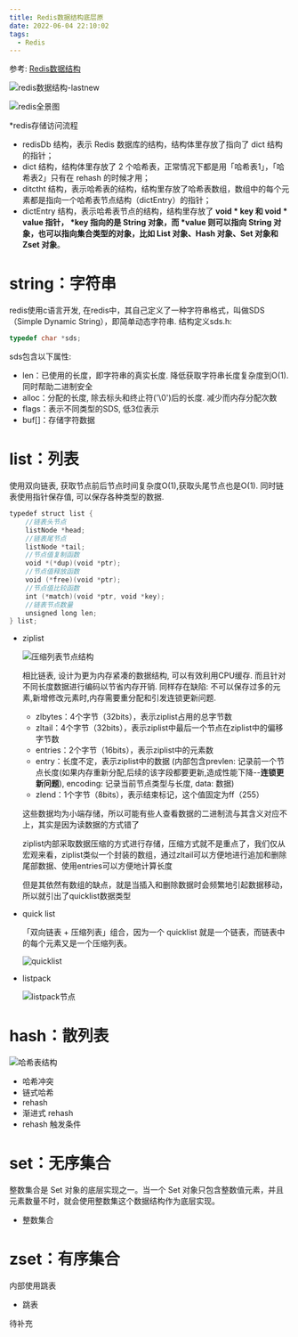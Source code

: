 ```yaml
---
title: Redis数据结构底层原
date: 2022-06-04 22:10:02
tags:
  - Redis
---
```


参考: [Redis数据结构](https://www.cnblogs.com/xiaolincoding/p/15628854.html)

![redis数据结构-lastnew](redis数据结构-lastnew.png)

![redis全景图](redis全景图.png)

*redis存储访问流程

- redisDb 结构，表示 Redis 数据库的结构，结构体里存放了指向了 dict 结构的指针；
- dict 结构，结构体里存放了 2 个哈希表，正常情况下都是用「哈希表1」，「哈希表2」只有在 rehash 的时候才用；
- ditctht 结构，表示哈希表的结构，结构里存放了哈希表数组，数组中的每个元素都是指向一个哈希表节点结构（dictEntry）的指针；
- dictEntry 结构，表示哈希表节点的结构，结构里存放了 **void \* key 和 void \* value 指针， \*key 指向的是 String 对象，而 \*value 则可以指向 String 对象，也可以指向集合类型的对象，比如 List 对象、Hash 对象、Set 对象和 Zset 对象**。

# string：字符串

redis使用c语言开发, 在redis中，其自己定义了一种字符串格式，叫做SDS（Simple Dynamic String），即简单动态字符串. 结构定义sds.h:

```c
typedef char *sds;
```

sds包含以下属性:

- len：已使用的长度，即字符串的真实长度. 降低获取字符串长度复杂度到O(1). 同时帮助二进制安全
- alloc：分配的长度, 除去标头和终止符('\0')后的长度. 减少而内存分配次数
- flags：表示不同类型的SDS, 低3位表示
- buf[]：存储字符数据

# list：列表

使用双向链表, 获取节点前后节点时间复杂度O(1),获取头尾节点也是O(1). 同时链表使用指针保存值, 可以保存各种类型的数据.

```c
typedef struct list {
    //链表头节点
    listNode *head;
    //链表尾节点
    listNode *tail;
    //节点值复制函数
    void *(*dup)(void *ptr);
    //节点值释放函数
    void (*free)(void *ptr);
    //节点值比较函数
    int (*match)(void *ptr, void *key);
    //链表节点数量
    unsigned long len;
} list;

```

- ziplist

  ![压缩列表节点结构](压缩列表节点结构.png)

  相比链表, 设计为更为内存紧凑的数据结构, 可以有效利用CPU缓存. 而且针对不同长度数据进行编码以节省内存开销. 同样存在缺陷: 不可以保存过多的元素,新增修改元素时,内存需要重分配和引发连锁更新问题.
  
  - zlbytes：4个字节（32bits），表示ziplist占用的总字节数
  - zltail：4个字节（32bits），表示ziplist中最后一个节点在ziplist中的偏移字节数
  - entries：2个字节（16bits），表示ziplist中的元素数
  - entry：长度不定，表示ziplist中的数据 (内部包含prevlen: 记录前一个节点长度(如果内存重新分配,后续的该字段都要更新,造成性能下降--**连锁更新问题**), encoding: 记录当前节点类型与长度, data: 数据)
  - zlend：1个字节（8bits），表示结束标记，这个值固定为ff（255）

  这些数据均为小端存储，所以可能有些人查看数据的二进制流与其含义对应不上，其实是因为读数据的方式错了

  ziplist内部采取数据压缩的方式进行存储，压缩方式就不是重点了，我们仅从宏观来看，ziplist类似一个封装的数组，通过zltail可以方便地进行追加和删除尾部数据、使用entries可以方便地计算长度
  
  但是其依然有数组的缺点，就是当插入和删除数据时会频繁地引起数据移动，所以就引出了quicklist数据类型
  
- quick list

  「双向链表 + 压缩列表」组合，因为一个 quicklist 就是一个链表，而链表中的每个元素又是一个压缩列表。

  ![quicklist](quicklist.png)
  
- listpack

  ![listpack节点](listpack节点.png)

# hash：散列表

![哈希表结构](哈希表结构.png)

- 哈希冲突
- 链式哈希
- rehash
- 渐进式 rehash
- rehash 触发条件

# set：无序集合

整数集合是 Set 对象的底层实现之一。当一个 Set 对象只包含整数值元素，并且元素数量不时，就会使用整数集这个数据结构作为底层实现。

- 整数集合

# zset：有序集合

内部使用跳表

- 跳表

待补充
